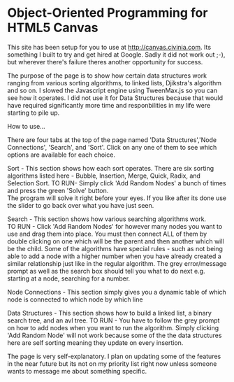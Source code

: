 Object-Oriented Programming for HTML5 Canvas
================


This site has been setup for you to use at http://canvas.civinia.com.  Its something I built to try and get hired
at Google. Sadly it did not work out ;-), but wherever there's failure theres another opportunity for success.

The purpose of the page is to show how certain data structures work ranging from various sorting algorithms, to linked lists,
Djikstra's algorithm and so on.  I slowed the Javascript engine using TweenMax.js so you can see how it operates.  I did not 
use it for Data Structures because that would have required significantly more time and responbilities in my life were starting to 
pile up.

How to use...

There are four tabs at the top of the page named 'Data Structures','Node Connections', 'Search', and 'Sort'. Click
on any one of them to see which options are available for each choice.

Sort - This section shows how each sort operates.  There are six sorting algorithms listed here -  Bubble, Insertion,            Merge, Quick, Radix, and Selection Sort.
       TO RUN- Simply click 'Add Random Nodes' a bunch of times and press the green 'Solve' button.  
       The program will solve it right before your eyes.  If you like after its done use the slider to go back over what         you have just seen.
                               
Search - This section shows how various searching algorithms work.  
         TO RUN - Click 'Add Random Nodes' for however many nodes you want to use and drag them into place.
         You must then connect ALL of them by double clicking on one which will be the parent and then another which will          be the child. Some of the algorithms have special rules - such as not being able to add a node with a higher              number when you have already created a similar 
         relationship just like in the regular algorithm. The grey error/message prompt as well as the search box should
         tell you what to do next e.g. starting at a node, searching for a number.
          
Node Connections -  This section simply gives you a dynamic table of which node is connected to which node by which line

Data Structures - This section shows how to build a linked list, a binary search tree, and an avl tree.
        TO RUN - You have to follow the grey prompt on how to add nodes when you want to run the algorithm.
        Simply clicking 'Add Random Node' will not work because some of the the data structures here are self sorting
        meaning they update on every insertion.
  
The page is very self-explanatory.  I plan on updating some of the features in the near future but its not on my priority list right now unless someone wants to message me about something specific.
